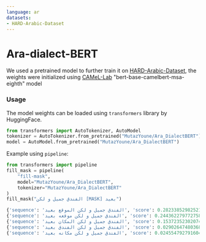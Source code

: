 ```yaml
---
language: ar
datasets:
- HARD-Arabic-Dataset
---
```

# Ara-dialect-BERT
We used a pretrained model to further train it on [HARD-Arabic-Dataset](https://github.com/elnagara/HARD-Arabic-Dataset), the weights were initialized using [CAMeL-Lab](https://huggingface.co/CAMeL-Lab/bert-base-camelbert-msa-eighth) "bert-base-camelbert-msa-eighth" model


### Usage
The model weights can be loaded using `transformers` library by HuggingFace.
```python
from transformers import AutoTokenizer, AutoModel
tokenizer = AutoTokenizer.from_pretrained("MutazYoune/Ara_DialectBERT")
model = AutoModel.from_pretrained("MutazYoune/Ara_DialectBERT")
```
Example using `pipeline`:
```python
from transformers import pipeline
fill_mask = pipeline(
    "fill-mask",
    model="MutazYoune/Ara_DialectBERT",
    tokenizer="MutazYoune/Ara_DialectBERT"
)
fill_mask("الفندق جميل و لكن [MASK] بعيد")
```
```python
{'sequence': 'الفندق جميل و لكن الموقع بعيد', 'score': 0.28233852982521057, 'token': 3221, 'token_str': 'الموقع'}
{'sequence': 'الفندق جميل و لكن موقعه بعيد', 'score': 0.24436227977275848, 'token': 19218, 'token_str': 'موقعه'}
{'sequence': 'الفندق جميل و لكن المكان بعيد', 'score': 0.15372352302074432, 'token': 5401, 'token_str': 'المكان'}
{'sequence': 'الفندق جميل و لكن الفندق بعيد', 'score': 0.029026474803686142, 'token': 11133, 'token_str': 'الفندق'}
{'sequence': 'الفندق جميل و لكن مكانه بعيد', 'score': 0.024554792791604996, 'token': 10701, 'token_str': 'مكانه'}
